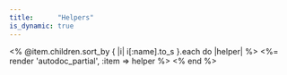 ```yaml
---
title:      "Helpers"
is_dynamic: true
---
```


<% @item.children.sort_by { |i| i[:name].to_s }.each do |helper| %>
	<%= render 'autodoc_partial', :item => helper %>
<% end %>

